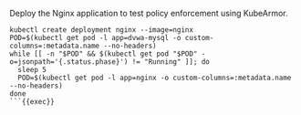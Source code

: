 Deploy the Nginx application to test policy enforcement using KubeArmor.

```
kubectl create deployment nginx --image=nginx
POD=$(kubectl get pod -l app=dvwa-mysql -o custom-columns=:metadata.name --no-headers)
while [[ -n "$POD" && $(kubectl get pod "$POD" -o=jsonpath='{.status.phase}') != "Running" ]]; do
  sleep 5
  POD=$(kubectl get pod -l app=nginx -o custom-columns=:metadata.name --no-headers)
done
```{{exec}}

